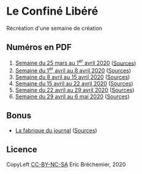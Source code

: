 # Le Confiné Libéré

Récréation d'une semaine de création

## Numéros en PDF

1. [Semaine du 25 mars au 1<sup>er</sup> avril 2020][N01] ([Sources][SN01])
2. [Semaine du 1<sup>er</sup> avril au 8 avril 2020][N02] ([Sources][SN02])
3. [Semaine du 8 avril au 15 avril 2020][N03] ([Sources][SN03])
4. [Semaine du 15 avril au 22 avril 2020][N04] ([Sources][SN04])
5. [Semaine du 22 avril au 29 avril 2020][N05] ([Sources][SN05])
6. [Semaine du 29 avril au 6 mai 2020][N06] ([Sources][SN06])

[N06]: 2020-05-06-numero6/numero6.pdf
[SN06]: 2020-05-06-numero6/

[N05]: 2020-04-29-numero5/numero5.pdf
[SN05]: 2020-04-29-numero5/

[N04]: 2020-04-22-numero4/numero4.pdf
[SN04]: 2020-04-22-numero4/

[N03]: 2020-04-15-numero3/numero3.pdf
[SN03]: 2020-04-15-numero3/

[N02]: 2020-04-08-numero2/numero2.pdf
[SN02]: 2020-04-08-numero2/

[N01]: 2020-04-01-numero1/numero1.pdf
[SN01]: 2020-04-01-numero1/

## Bonus

* [La fabrique du journal][NB] ([Sources][SNB])

[NB]: 2020-04-07-numero1.75/numero1.75.pdf
[SNB]: 2020-04-07-numero1.75/

## Licence

CopyLeft [CC-BY-NC-SA][] Eric Bréchemier, 2020

[CC-BY-NC-SA]: https://creativecommons.org/licenses/by-nc-sa/4.0/
